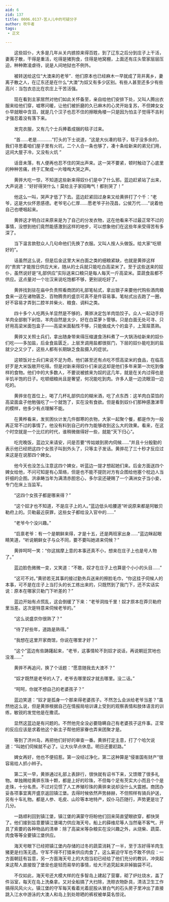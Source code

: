 ```yaml
---
aid: 6
zid: 137
title: 0006.0137-苦人儿中的可疑分子
author: 吹牛者
tags: 
 - 正文

---
```




　　这些奴仆，大多是几年从关内掳掠来得百姓，到了辽东之后分到庄子上干活，妻离子散，干得是重活，吃得是猪狗食，住得是地窝棚，上面还有庄头管家层层压迫，种种欺凌虐待，说是人间地狱也不例外。

　　被转送给这位“大澳来的老爷”．他们原本也已经麻木一早就成了背井离乡，妻离子散之人，在辽东还是在什么“大澳”为奴又有多少区别。有些人甚至还多少有些高兴：当包衣总比在农庄上干苦活强。

　　现在看到主家居然对他们如此关怀备至，亲自给他们安排下处，又叫人腾出衣服来给他们穿，嘘寒问暖，让他们被折磨的久已麻木的心灵开始复苏，不但婢女女仆早就眼中含泪，就是几个汉子也忍不住的擦眼角楼一只是因为怕主子觉得不吉利才强忍着没有落下来。

　　发完衣服，又有几个士兵捧着成捆的毯子过来。

　　“首……老是…………”打头的下士说道，“这是大伙凑的毯子，毯子没多余的，我们寻思着咱们屋子里有火坑，二个人合一条也够了，凑十条给新来的弟兄们用，这间大屋子冷，又没有火炕 ”

　　话音未落，有人便再也忍不住的哭出声来。这一哭不要紧，顿时触动了心底里的种种苦痛，终于汇聚成一片嚎啕大哭之声。

　　黄骅大吃一惊，不知道这些新来得奴仆们是中了什么邪。蓝边赶紧站了出来，大声说道：“好好得哭什么！莫给主子家招晦气！都别哭了！”

　　他这么一叫，哭声才低了下去。蓝边赶紧回过身来又给黄骅打了个千：“老爷，这是大伙怀恩感德。老爷宅心仁厚……愿老爷子孙茂昌，公侯万代……”说着他自己也哽咽起来。

　　黄骅这才明白过来原来是为了自己的分发衣物，这在他看来不过最正常不过的事情，没想到他们竟然能感激到这样的地步，可以想象他们在这些年来受得苦有多深了。

　　当下温言款慰众人几句命他们先换了衣服。又叫人按人头做饭。给大家“吃顿好的”。

　　话虽然这么说，但是后金这里大米白面之类的细粮紧缺，也就是黄骅这样的“贵宾”才能按日供应大米，随从的士兵就只能吃白高梁米了。至于这些送来的奴仆，虽然说好是“礼部供应”实际送来口粮只是每人每天一斤高梁米。菜蔬食盐都不供应。这点量对一个壮汉来说吃饱都不够，更别说吃好了。

　　黄骅找到驻在庙中负责照看商团的礼部笔帖式，拿出银子来要他代购些酒肉粮食来一这在诸物匮乏、百物腾贵的盛京可真不是件容易事。笔帖式出去跑了一圈，好不容易才弄到二腔羊并柴火、粮食、调料之类。

　　四十多个人吃两头羊显然是不够的，黄骅决定包羊肉馅饺子。众人一起动手将羊肉全部剔下剁馅，羊肉自然是太少，好在白菜萝卜管够。只是白面无处可寻、只好用高梁米面包盒子——高梁米面黏性不够，只能做成大个的盒子，上笼屉蒸熟。

　　黄骅又关照士兵们，拿出随身带来得压缩速食汤料煮了一大锅汤给新来的奴仆们吃——多加盐，后金食盐匮乏，上层烹调用盐都很抠门，下层的奴仆能吃到的盐就少之又少了，这些人都有长期缺乏食盐摄入的症状。

　　这顿饭对士兵们来说不足为奇。他们甚至还有点吃不惯高梁米的食品，在临高好歹是大米饭敞开吃得。但是对新来得奴仆们来说这却是他们多年来第一次吃到像样的食物。他们中的大多数人，不要说被掳来为奴的这几年，就是在关内过得也是半饥半饱的日子。吃顿细粮尚且是奢望，何况能吃到肉。许多人是一边流眼泪一边吃的。

　　黄骅坐在首位上，喝了几杯礼部供应的糊米酒，吃了点东西：这羊肉白菜馅的高梁面盒子他勉强吃了一个就饱了，实在没有食欲。但是看到奴仆们那种感激涕零的模样，他多少有点理解不能。

　　在黄桦看来，发贫困伙计发几件御寒的衣物，大家一起聚个餐，都是作为一般再正常不过的事情了。他没有料到自己的作为能够收到这么大的效果。看来，在这个时空就是一个比烂的时代，谁稍微做得好一些，就能“天下归心”。

　　吃完晚饭，蓝边又来请安，问是否要“传姑娘到房内伺候……”并且十分殷勤的表示他已经把这四个女孩子叫到外头了，只等主子发话。黄骅花了三十秒才反应过来这是在说那四个婢女。

　　他今天也没怎么注意这四个婢女，听蓝边一提才想起她们来。后金方面送四个婢女给他，不问可知是有心笼络，但是也不能不提防对方有企图给他塞个枕边人当奸细的企图。洪承畴当年为满清赤胆忠心，多尔衮还硬赐了一个满洲女子当小妾，专门在床上当监军。

　　“这四个女孩子都是哪来得？”

　　“这个奴才也不知道，不是庄子上的人。”蓝边低头哈腰道“听说原来都是阿敏贝勒府上的。贝勒最近获罪，这些女子都给没入官中的……”

　　“老爷今个没兴趣。”

　　“启禀老爷：有一个是朝鲜来得，才是十五，还是两班家出身……”蓝边眯起眼睛笑道，“听说朝鲜女子与众不同，要不要叫她进来伺候？”

　　黄骅呵呵一笑：“你这揣摩上意的本事还真不小，想来在庄子上也是号人物了。”

　　蓝边脸色微微一变，又笑道：“不敢，奴才在庄子上也算是个小小的头目……”

　　“这可不对。”黄骄若无其事的接过勤务兵送来的擦脸毛巾，“你这挂子伺候人的本事，可不是在庄子上当打头的长工练出来的，只既然到了我门下，还不实话实说：原本在哪家贝勒门下听差的？”

　　蓝边开始有点慌乱，这会倒缓了下来：“老爷洞烛千里！奴才原本在莽贝勒府里当差。这次是特意来伺候老爷的。”

　　“这么说盛京你很熟了？”

　　“待了好些年，道路是熟得。”

　　“我想在这里开家商馆，你说在哪里才好？”

　　“这个”蓝边有些踌躇起来，“老爷，这事情轮不到奴才说话，再说朝廷赏地也没准……”

　　黄骅不再追问，换了个话题：“愿意随我去大澳不？”

　　“奴才既然是老爷的人了，老爷去哪里奴才就去哪里。没二话。”

　　“呵呵，你就不想自己的老婆孩子？”

　　蓝边笑道：“奴才是孤身一个那来得老婆孩子。不然怎么会派给老爷当差？”虽然他这么说，但是黄骅根据自己在情报局培训课上受到的观察表情和肢体语言的训练，敏锐的发觉他是在撒谎。

　　显然这蓝边是有问题的。不然他完全没必要隐瞒自己有老婆孩子这件事。正常的反应应该是求着他这个新主子帮他把家眷也弄来团聚才是。

　　等到了济州岛，再把他们好好的审查一番。黄骅打定主意，打了个哈欠说道：“叫她们伺候就不必了。让大伙早点休息。明日还要赶路。”

　　婢女再好，他也不便招惹。第一没经过净化，第二这种算是“侵害国有财产”很容易给人抓小辫子。

　　第二天一早，黄骅通过礼部上表辞行，很快就有诏书下来，又馈赠了很多礼物。单独赐给黄骅东珠十颗，都是上好的珍珠，不但每个足有芡实大小而且个个是走珠，十分名贵。不过对见惯了人工养殖珍珠的黄骅来说却没什么大震撼。商团办妥各项事宜离开盛京返回镇江堡。去得时候依然声势赫赫，不但照样有骑兵护送，另有十车礼物。都是人参、毛皮、山珍等本地特产，奴仆马匹随行，声势更是壮了几分。

　　一路顺利回到镇江堡，镇江堡的满蒙守将盼他们回来简直望眼欲穿，都快哭了。他们接到旨意要镇江堡竭力供应海天号。船上的薛维尼等人当然毫不客气，开具了索要的各种物品的清单：除了高粱米等杂粮实在没兴趣之外，从烧柴、蔬菜、肉食等等全要镇江堡供应。

　　海天号眼下已经把镇江堡内存储的过冬的蔬菜消耗了一半，至于冻好得羊肉生猪更是扫荡无遗。守军不得不打猎来供应肉食了。这么窘迫守军也不敢不供应：一方面朝廷有旨意，另一方面海天号上的大炮当初已经给了他们充分的教训，冲突起来这帮人直接毁了堡垒也是轻而易举的事情，给大汗追究起来非掉脑袋不可。

　　不仅如此，海天号还大模大样的在多智岛上建起了营寨，砌了炉灶烧水，盖了件浴室，每天在岛上洗桑拿。又对全船搞了大扫除，洗晾衣物卧具，清洁卫生工作搞得风风火火。镇江堡的守军每天看着光着屁股从冒白气的石头房子里冲出了直接跳入江水中游泳的大澳人和岛上到处晾晒的裤衩被单莫名惊诧。


